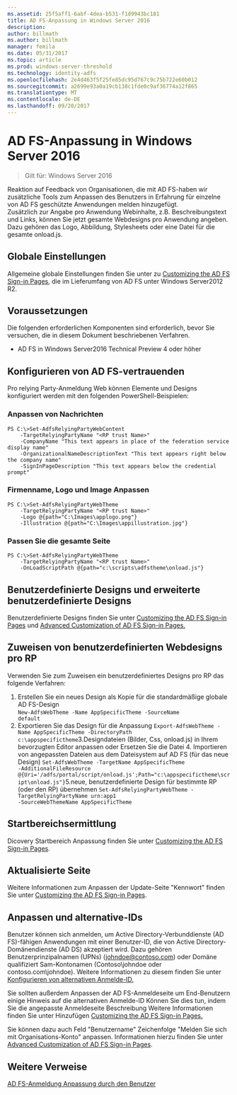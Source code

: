 ```yaml
---
ms.assetid: 25f5aff1-6abf-4dea-b531-f1d9943bc181
title: AD FS-Anpassung in Windows Server 2016
description: 
author: billmath
ms.author: billmath
manager: femila
ms.date: 05/31/2017
ms.topic: article
ms.prod: windows-server-threshold
ms.technology: identity-adfs
ms.openlocfilehash: 2e4d463f5f25fe85dc95d767c9c75b722e60b012
ms.sourcegitcommit: a2699e93a0a19cb138c1fde0c9af36774a12f865
ms.translationtype: MT
ms.contentlocale: de-DE
ms.lasthandoff: 09/20/2017
---
```

# <a name="ad-fs-customization-in-windows-server-2016"></a>AD FS-Anpassung in Windows Server 2016

>Gilt für: Windows Server 2016

Reaktion auf Feedback von Organisationen, die mit AD FS-haben wir zusätzliche Tools zum Anpassen des Benutzers in Erfahrung für einzelne von AD FS geschützte Anwendungen melden hinzugefügt.  
Zusätzlich zur Angabe pro Anwendung Webinhalte, z.B. Beschreibungstext und Links, können Sie jetzt gesamte Webdesigns pro Anwendung angeben.  Dazu gehören das Logo, Abbildung, Stylesheets oder eine Datei für die gesamte onload.js.  
  
## <a name="global-settings"></a>Globale Einstellungen    
Allgemeine globale Einstellungen finden Sie unter zu [Customizing the AD FS Sign-in Pages](https://technet.microsoft.com/library/dn280950.aspx), die im Lieferumfang von AD FS unter Windows Server2012 R2.  
  
## <a name="pre-requisites"></a>Voraussetzungen  
Die folgenden erforderlichen Komponenten sind erforderlich, bevor Sie versuchen, die in diesem Dokument beschriebenen Verfahren.  
  
-   AD FS in Windows Server2016 Technical Preview 4 oder höher  
  
## <a name="configure-ad-fs-relying-parties"></a>Konfigurieren von AD FS-vertrauenden  
Pro relying Party-Anmeldung Web können Elemente und Designs konfiguriert werden mit den folgenden PowerShell-Beispielen:  
  
### <a name="customize-messages"></a>Anpassen von Nachrichten  
  
```  
PS C:\>Set-AdfsRelyingPartyWebContent  
    -TargetRelyingPartyName "<RP trust Name>"  
    -CompanyName "This text appears in place of the federation service display name"  
    -OrganizationalNameDescriptionText "This text appears right below the company name"  
    -SignInPageDescription "This text appears below the credential prompt"  
```  
  
### <a name="customize-company-name-logo-and-image"></a>Firmenname, Logo und Image Anpassen  
  
```  
PS C:\>Set-AdfsRelyingPartyWebTheme  
    -TargetRelyingPartyName "<RP trust Name>"  
    -Logo @{path="C:\Images\applogo.png"}  
    -Illustration @{path="C:\Images\appillustration.jpg"}  
```  
  
### <a name="customize-entire-page"></a>Passen Sie die gesamte Seite  
  
```  
PS C:\>Set-AdfsRelyingPartyWebTheme  
    -TargetRelyingPartyName "<RP trust Name>"  
    -OnLoadScriptPath @{path="c:\scripts\adfstheme\onload.js"}  
```  
  
## <a name="custom-themes-and-advanced-custom-themes"></a>Benutzerdefinierte Designs und erweiterte benutzerdefinierte Designs  
  
Benutzerdefinierte Designs finden Sie unter [Customizing the AD FS Sign-in Pages](https://technet.microsoft.com/library/dn280950.aspx) und [Advanced Customization of AD FS Sign-in Pages.](https://technet.microsoft.com/library/dn636121.aspx)  
  
## <a name="assigning-custom-web-themes-per-rp"></a>Zuweisen von benutzerdefinierten Webdesigns pro RP  
  
Verwenden Sie zum Zuweisen ein benutzerdefiniertes Designs pro RP das folgende Verfahren:  
  
1. Erstellen Sie ein neues Design als Kopie für die standardmäßige globale AD FS-Design  
<code>New-AdfsWebTheme -Name AppSpecificTheme -SourceName default</code>  
2.  Exportieren Sie das Design für die Anpassung <code>Export-AdfsWebTheme -Name AppSpecificTheme -DirectoryPath c:\appspecifictheme</code>3.Designdateien (Bilder, Css, onload.js) in Ihrem bevorzugten Editor anpassen oder Ersetzen Sie die Datei 4. Importieren von angepassten Dateien aus dem Dateisystem auf AD FS (für das neue Design) <code>Set-AdfsWebTheme -TargetName AppSpecificTheme -AdditionalFileResource @{Uri='/adfs/portal/script/onload.js';Path="c:\appspecifictheme\script\onload.js"}</code>5.neue, benutzerdefinierte Design für bestimmte RP (oder den RP) übernehmen
<code>Set-AdfsRelyingPartyWebTheme -TargetRelyingPartyName urn:app1 -SourceWebThemeName AppSpecificTheme</code>  
  
## <a name="home-realm-discovery"></a>Startbereichsermittlung  
Dicovery Startbereich Anpassung finden Sie unter [Customizing the AD FS Sign-in Pages](https://technet.microsoft.com/library/dn280950.aspx).  
  
## <a name="updated-password-page"></a>Aktualisierte Seite  
Weitere Informationen zum Anpassen der Update-Seite "Kennwort" finden Sie unter [Customizing the AD FS Sign-in Pages](https://technet.microsoft.com/library/dn280950.aspx).  
  
## <a name="customizing-and-alternate-ids"></a>Anpassen und alternative-IDs  
Benutzer können sich anmelden, um Active Directory-Verbunddienste (AD FS)-fähigen Anwendungen mit einer Benutzer-ID, die von Active Directory-Domänendienste (AD DS) akzeptiert wird. Dazu gehören Benutzerprinzipalnamen (UPNs) (johndoe@contoso.com) oder Domäne qualifiziert Sam-Kontonamen (Contoso\johndoe oder contoso.com\johndoe).  Weitere Informationen zu diesem finden Sie unter [Konfigurieren von alternativen Anmelde-ID.](Configuring-Alternate-Login-ID.md)  
  
Sie sollten außerdem Anpassen der AD FS-Anmeldeseite um End-Benutzern einige Hinweis auf die alternativen Anmelde-ID Können Sie dies tun, indem Sie die angepasste Anmeldeseite Beschreibung Weitere Informationen finden Sie unter Hinzufügen [Customizing the AD FS Sign-in Pages.](https://technet.microsoft.com/library/dn280950.aspx)   
  
Sie können dazu auch Feld "Benutzername" Zeichenfolge "Melden Sie sich mit Organisations-Konto" anpassen.  Informationen hierzu finden Sie unter [Advanced Customization of AD FS Sign-in Pages](https://technet.microsoft.com/library/dn636121.aspx).  

## <a name="additional-references"></a>Weitere Verweise 
[AD FS-Anmeldung Anpassung durch den Benutzer](AD-FS-user-sign-in-customization.md)  

